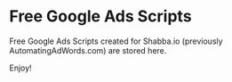 # Free Google Ads Scripts

Free Google Ads Scripts created for Shabba.io (previously AutomatingAdWords.com) are stored here.

Enjoy!
